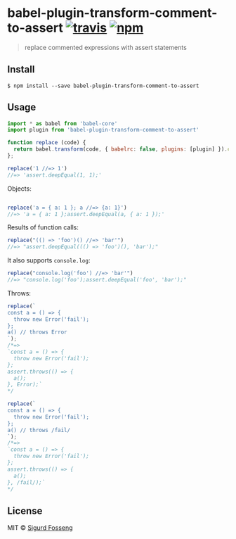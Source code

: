 # babel-plugin-transform-comment-to-assert [![travis][travis-image]][travis-url] [![npm][npm-image]][npm-url]
[travis-image]: https://img.shields.io/travis/laat/babel-plugin-transform-comment-to-assert.svg?style=flat
[travis-url]: https://travis-ci.org/laat/babel-plugin-transform-comment-to-assert
[npm-image]: https://img.shields.io/npm/v/babel-plugin-transform-comment-to-assert.svg?style=flat
[npm-url]: https://npmjs.org/package/babel-plugin-transform-comment-to-assert

> replace commented expressions with assert statements

## Install

```
$ npm install --save babel-plugin-transform-comment-to-assert
```

## Usage

```javascript
import * as babel from 'babel-core'
import plugin from 'babel-plugin-transform-comment-to-assert'

function replace (code) {
  return babel.transform(code, { babelrc: false, plugins: [plugin] }).code.trim();
};

replace('1 //=> 1')
//=> 'assert.deepEqual(1, 1);'

```

Objects:

```javascript

replace('a = { a: 1 }; a //=> {a: 1}')
//=> 'a = { a: 1 };assert.deepEqual(a, { a: 1 });'
```

Results of function calls:

```javascript
replace("(() => 'foo')() //=> 'bar'")
//=> "assert.deepEqual((() => 'foo')(), 'bar');"
```

It also supports `console.log`:

```javascript
replace("console.log('foo') //=> 'bar'")
//=> "console.log('foo');assert.deepEqual('foo', 'bar');"
```

Throws:

```javascript
replace(`
const a = () => {
  throw new Error('fail');
};
a() // throws Error
`);
/*=>
`const a = () => {
  throw new Error('fail');
};
assert.throws(() => {
  a();
}, Error);`
*/
```

```javascript
replace(`
const a = () => {
  throw new Error('fail');
};
a() // throws /fail/
`);
/*=>
`const a = () => {
  throw new Error('fail');
};
assert.throws(() => {
  a();
}, /fail/);`
*/
```
## License

MIT © [Sigurd Fosseng](https://github.com/laat)
